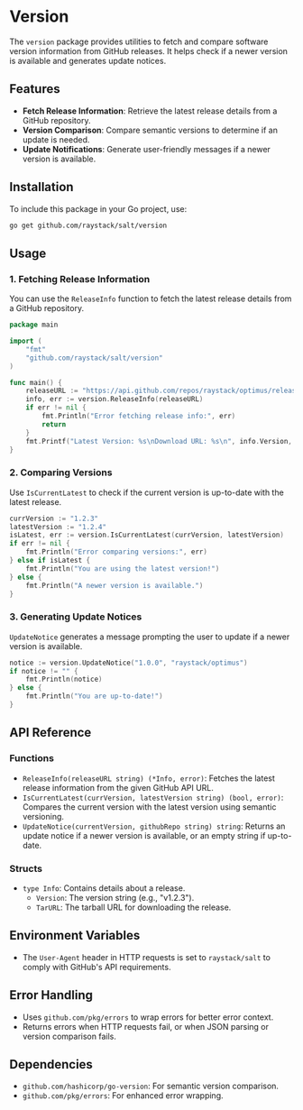 # Version

The `version` package provides utilities to fetch and compare software version information from GitHub releases. It helps check if a newer version is available and generates update notices.

## Features

- **Fetch Release Information**: Retrieve the latest release details from a GitHub repository.
- **Version Comparison**: Compare semantic versions to determine if an update is needed.
- **Update Notifications**: Generate user-friendly messages if a newer version is available.

## Installation

To include this package in your Go project, use:

```bash
go get github.com/raystack/salt/version
```

## Usage

### 1. Fetching Release Information

You can use the `ReleaseInfo` function to fetch the latest release details from a GitHub repository.

```go
package main

import (
    "fmt"
    "github.com/raystack/salt/version"
)

func main() {
    releaseURL := "https://api.github.com/repos/raystack/optimus/releases/latest"
    info, err := version.ReleaseInfo(releaseURL)
    if err != nil {
        fmt.Println("Error fetching release info:", err)
        return
    }
    fmt.Printf("Latest Version: %s\nDownload URL: %s\n", info.Version, info.TarURL)
}
```

### 2. Comparing Versions

Use `IsCurrentLatest` to check if the current version is up-to-date with the latest release.

```go
currVersion := "1.2.3"
latestVersion := "1.2.4"
isLatest, err := version.IsCurrentLatest(currVersion, latestVersion)
if err != nil {
    fmt.Println("Error comparing versions:", err)
} else if isLatest {
    fmt.Println("You are using the latest version!")
} else {
    fmt.Println("A newer version is available.")
}
```

### 3. Generating Update Notices

`UpdateNotice` generates a message prompting the user to update if a newer version is available.

```go
notice := version.UpdateNotice("1.0.0", "raystack/optimus")
if notice != "" {
    fmt.Println(notice)
} else {
    fmt.Println("You are up-to-date!")
}
```

## API Reference

### Functions

- `ReleaseInfo(releaseURL string) (*Info, error)`: Fetches the latest release information from the given GitHub API URL.
- `IsCurrentLatest(currVersion, latestVersion string) (bool, error)`: Compares the current version with the latest version using semantic versioning.
- `UpdateNotice(currentVersion, githubRepo string) string`: Returns an update notice if a newer version is available, or an empty string if up-to-date.

### Structs

- `type Info`: Contains details about a release.
    - `Version`: The version string (e.g., "v1.2.3").
    - `TarURL`: The tarball URL for downloading the release.

## Environment Variables

- The `User-Agent` header in HTTP requests is set to `raystack/salt` to comply with GitHub's API requirements.

## Error Handling

- Uses `github.com/pkg/errors` to wrap errors for better error context.
- Returns errors when HTTP requests fail, or when JSON parsing or version comparison fails.

## Dependencies

- `github.com/hashicorp/go-version`: For semantic version comparison.
- `github.com/pkg/errors`: For enhanced error wrapping.
